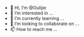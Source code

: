- 👋 Hi, I’m @Oulijie
- 👀 I’m interested in ...
- 🌱 I’m currently learning ...
- 💞️ I’m looking to collaborate on ...
- 📫 How to reach me ...

<!---
Oulijie/Oulijie is a ✨ special ✨ repository because its `README.md` (this file) appears on your GitHub profile.
You can click the Preview link to take a look at your changes.
--->
